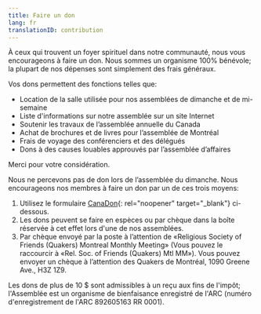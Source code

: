 ```yaml
---
title: Faire un don
lang: fr
translationID: contribution
---
```

À ceux qui trouvent un foyer spirituel dans notre communauté, nous vous encourageons à faire un don. Nous sommes un organisme 100% bénévole; la plupart de nos dépenses sont simplement des frais généraux. 

Vos dons permettent des fonctions telles que:

* Location de la salle utilisée pour nos assemblées de dimanche et de mi-semaine
* Liste d'informations sur notre assemblée sur un site Internet
* Soutenir les travaux de l’assemblée annuelle du Canada
* Achat de brochures et de livres pour l’assemblée de Montréal
* Frais de voyage des conférenciers et des délégués
* Dons à des causes louables approuvés par l’assemblée d’affaires

Merci pour votre considération.

Nous ne percevons pas de don lors de l’assemblée du dimanche. Nous encourageons nos membres à faire un don par un de ces trois moyens:

1. Utilisez le formulaire [CanaDon](https://www.canadahelps.org/fr/charities/quakers-montreal/){: rel="noopener" target="_blank"} ci-dessous.
2. Les dons peuvent se faire en espèces ou par chèque dans la boîte réservée à cet effet lors d'une de nos assemblées.
3. Par chèque envoyé par la poste à l’attention de «Religious Society of Friends (Quakers) Montreal Monthly Meeting» (Vous pouvez le raccourcir à «Rel. Soc. of Friends (Quakers) Mtl MM»). Vous pouvez envoyer un chèque à l’attention des Quakers de Montréal, 1090 Greene Ave., H3Z 1Z9.

Les dons de plus de 10 $ sont admissibles à un reçu aux fins de l'impôt; l'Assemblée est un organisme de bienfaisance enregistré de l'ARC (numéro d'enregistrement de l'ARC 892605163 RR 0001).

<script id="ch_cdn_embed" type="text/javascript" src="https://www.canadahelps.org/secure/js/cdf_embed.js" charset="utf-8" data-language="fr" data-page-id="43151" data-root-url="https://www.canadahelps.org" data-formtype="0" data-cfasync="false"></script>
